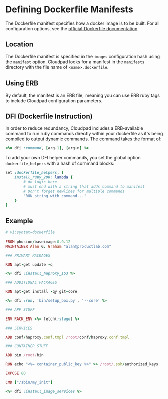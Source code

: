 # Defining Dockerfile Manifests

The Dockerfile manifest specifies how a docker image is to be built. For all configuration options, see the [official Dockerfile documentation](https://docs.docker.com/reference/builder/)

## Location

The Dockerfile manifest is specified in the `images` configuration hash using the `manifest` option. Cloudpad looks for a manifest in the `manifests` directory with the file name of `<name>.dockerfile`.

## Using ERB

By default, the manifest is an ERB file, meaning you can use ERB ruby tags to include Cloudpad configuration parameters.

## DFI (Dockerfile Instruction)

In order to reduce redundancy, Cloudpad includes a ERB-available command to run ruby commands directly within your dockerfile as it's being compiled to output dynamic commands. The command takes the format of:

```ruby
<%= dfi :command, [arg-1], [arg-n] %>
```

To add your own DFI helper commands, you set the global option `dockerfile_helpers` with a hash of command blocks:

```ruby
set :dockerfile_helpers, {
	install_ruby_200: lambda {
		# do logic here
		# must end with a string that adds command to manifest
		# Don't forget newlines for multiple commands
		"RUN string with command..."
	}
}
```

## Example

```ruby
# vi:syntax=dockerfile

FROM phusion/baseimage:0.9.12
MAINTAINER Alan G. Graham "alan@productlab.com"

### PRIMARY PACKAGES

RUN apt-get update -q

<%= dfi :install_haproxy_153 %>

### ADDITIONAL PACKAGES

RUN apt-get install -qy git-core

<%= dfi :run, 'bin/setup_box.py', '--core' %>

### APP STUFF

ENV RACK_ENV <%= fetch(:stage) %>

### SERVICES

ADD conf/haproxy.conf.tmpl /root/conf/haproxy.conf.tmpl

### CONTAINER STUFF

ADD bin /root/bin

RUN echo "<%= container_public_key %>" >> /root/.ssh/authorized_keys

EXPOSE 80

CMD ["/sbin/my_init"]

<%= dfi :install_image_services %>
```

